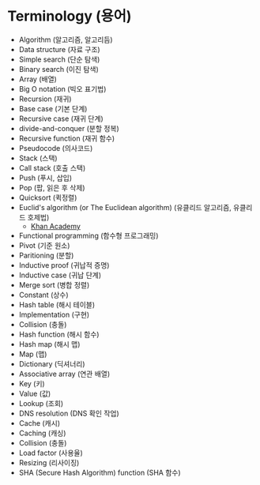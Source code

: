 # Terminology (용어)
- Algorithm (알고리즘, 알고리듬)
- Data structure (자료 구조)
- Simple search (단순 탐색)
- Binary search (이진 탐색)
- Array (배열)
- Big O notation (빅오 표기법)
- Recursion (재귀)
- Base case (기본 단계)
- Recursive case (재귀 단계)
- divide-and-conquer (분할 정복)
- Recursive function (재귀 함수)
- Pseudocode (의사코드)
- Stack (스택)
- Call stack (호출 스택)
- Push (푸시, 삽입)
- Pop (팝, 읽은 후 삭제)
- Quicksort (퀵정렬)
- Euclid's algorithm (or The Euclidean algorithm) (유클리드 알고리즘, 유클리드 호제법)
    - [Khan Academy](https://www.khanacademy.org/computing/computer-science/cryptography/modarithmetic/a/the-euclidean-algorithm)
- Functional programming (함수형 프로그래밍)
- Pivot (기준 원소)
- Paritioning (분할)
- Inductive proof (귀납적 증명)
- Inductive case (귀납 단계)
- Merge sort (병합 정렬)
- Constant (상수)
- Hash table (해시 테이블)
- Implementation (구현)
- Collision (충돌)
- Hash function (해시 함수)
- Hash map (해시 맵)
- Map (맵)
- Dictionary (딕셔너리)
- Associative array (연관 배열)
- Key (키)
- Value (값)
- Lookup (조회)
- DNS resolution (DNS 확인 작업)
- Cache (캐시)
- Caching (캐싱)
- Collision (충돌)
- Load factor (사용율)
- Resizing (리사이징)
- SHA (Secure Hash Algorithm) function (SHA 함수)